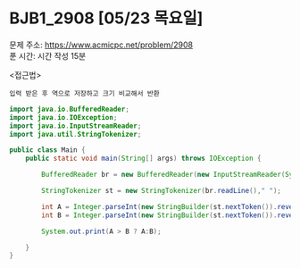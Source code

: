 # BJB1_2908 [05/23 목요일] </br>
문제 주소: https://www.acmicpc.net/problem/2908 </br>
푼 시간: 시간 작성 15분 </br>


<접근법>
```
입력 받은 후 역으로 저장하고 크기 비교해서 반환
```


```java
import java.io.BufferedReader;
import java.io.IOException;
import java.io.InputStreamReader;
import java.util.StringTokenizer;

public class Main {
    public static void main(String[] args) throws IOException {

        BufferedReader br = new BufferedReader(new InputStreamReader(System.in));

        StringTokenizer st = new StringTokenizer(br.readLine()," ");

        int A = Integer.parseInt(new StringBuilder(st.nextToken()).reverse().toString());
        int B = Integer.parseInt(new StringBuilder(st.nextToken()).reverse().toString());

        System.out.print(A > B ? A:B);

    }
}

```
